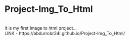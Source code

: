 # Project-Img_To_Html
<br>
It is my first Image to html project...
<br>
LINK - https://abdurrobr34l.github.io/Project-Img_To_Html/
